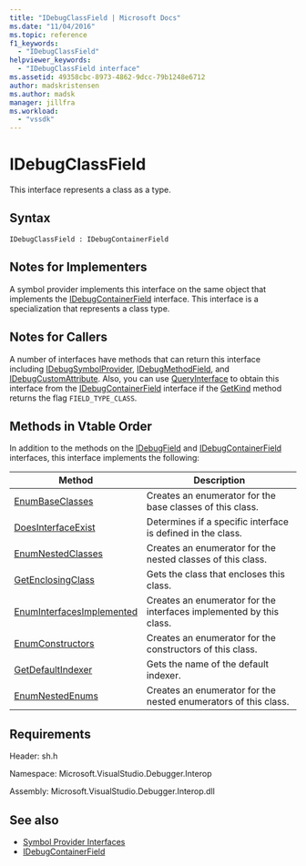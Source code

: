```yaml
---
title: "IDebugClassField | Microsoft Docs"
ms.date: "11/04/2016"
ms.topic: reference
f1_keywords:
  - "IDebugClassField"
helpviewer_keywords:
  - "IDebugClassField interface"
ms.assetid: 49358cbc-8973-4862-9dcc-79b1248e6712
author: madskristensen
ms.author: madsk
manager: jillfra
ms.workload:
  - "vssdk"
---
```

# IDebugClassField
This interface represents a class as a type.

## Syntax

```
IDebugClassField : IDebugContainerField
```

## Notes for Implementers
 A symbol provider implements this interface on the same object that implements the [IDebugContainerField](../../../extensibility/debugger/reference/idebugcontainerfield.md) interface. This interface is a specialization that represents a class type.

## Notes for Callers
 A number of interfaces have methods that can return this interface including [IDebugSymbolProvider](../../../extensibility/debugger/reference/idebugsymbolprovider.md), [IDebugMethodField](../../../extensibility/debugger/reference/idebugmethodfield.md), and [IDebugCustomAttribute](../../../extensibility/debugger/reference/idebugcustomattribute.md). Also, you can use [QueryInterface](/cpp/atl/queryinterface) to obtain this interface from the [IDebugContainerField](../../../extensibility/debugger/reference/idebugcontainerfield.md) interface if the [GetKind](../../../extensibility/debugger/reference/idebugfield-getkind.md) method returns the flag `FIELD_TYPE_CLASS`.

## Methods in Vtable Order
 In addition to the methods on the [IDebugField](../../../extensibility/debugger/reference/idebugfield.md) and [IDebugContainerField](../../../extensibility/debugger/reference/idebugcontainerfield.md) interfaces, this interface implements the following:

|Method|Description|
|------------|-----------------|
|[EnumBaseClasses](../../../extensibility/debugger/reference/idebugclassfield-enumbaseclasses.md)|Creates an enumerator for the base classes of this class.|
|[DoesInterfaceExist](../../../extensibility/debugger/reference/idebugclassfield-doesinterfaceexist.md)|Determines if a specific interface is defined in the class.|
|[EnumNestedClasses](../../../extensibility/debugger/reference/idebugclassfield-enumnestedclasses.md)|Creates an enumerator for the nested classes of this class.|
|[GetEnclosingClass](../../../extensibility/debugger/reference/idebugclassfield-getenclosingclass.md)|Gets the class that encloses this class.|
|[EnumInterfacesImplemented](../../../extensibility/debugger/reference/idebugclassfield-enuminterfacesimplemented.md)|Creates an enumerator for the interfaces implemented by this class.|
|[EnumConstructors](../../../extensibility/debugger/reference/idebugclassfield-enumconstructors.md)|Creates an enumerator for the constructors of this class.|
|[GetDefaultIndexer](../../../extensibility/debugger/reference/idebugclassfield-getdefaultindexer.md)|Gets the name of the default indexer.|
|[EnumNestedEnums](../../../extensibility/debugger/reference/idebugclassfield-enumnestedenums.md)|Creates an enumerator for the nested enumerators of this class.|

## Requirements
 Header: sh.h

 Namespace: Microsoft.VisualStudio.Debugger.Interop

 Assembly: Microsoft.VisualStudio.Debugger.Interop.dll

## See also
- [Symbol Provider Interfaces](../../../extensibility/debugger/reference/symbol-provider-interfaces.md)
- [IDebugContainerField](../../../extensibility/debugger/reference/idebugcontainerfield.md)